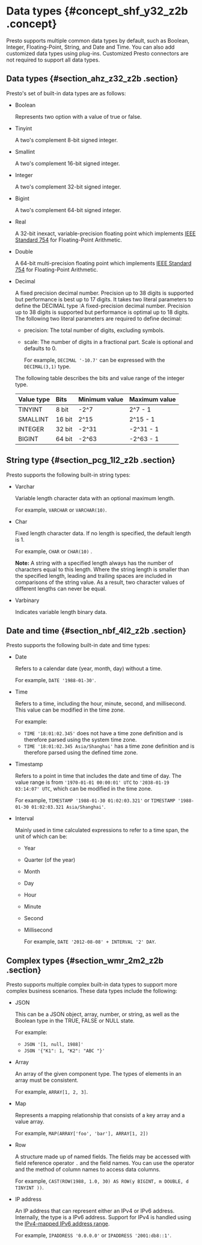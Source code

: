 # Data types {#concept_shf_y32_z2b .concept}

Presto supports multiple common data types by default, such as Boolean, Integer, Floating-Point, String, and Date and Time. You can also add customized data types using plug-ins. Customized Presto connectors are not required to support all data types.

## Data types {#section_ahz_z32_z2b .section}

Presto's set of built-in data types are as follows:

-   Boolean

    Represents two option with a value of true or false.

-   Tinyint

    A two's complement 8-bit signed integer.

-   Smallint

    A two's complement 16-bit signed integer.

-   Integer

    A two's complement 32-bit signed integer.

-   Bigint

    A two's complement 64-bit signed integer.

-   Real

    A 32-bit inexact, variable-precision floating point which implements [IEEE Standard 754](https://en.wikipedia.org/wiki/IEEE_754) for Floating-Point Arithmetic.

-   Double

    A 64-bit multi-precision floating point which implements [IEEE Standard 754](https://en.wikipedia.org/wiki/IEEE_754) for Floating-Point Arithmetic.

-   Decimal

    A fixed precision decimal number. Precision up to 38 digits is supported but performance is best up to 17 digits. It takes two literal parameters to define the DECIMAL type :A fixed-precision decimal number. Precision up to 38 digits is supported but performance is optimal up to 18 digits. The following two literal parameters are required to define decimal:

    -   precision: The total number of digits, excluding symbols.
    -   scale: The number of digits in a fractional part. Scale is optional and defaults to 0.

        For example, `DECIMAL '-10.7'` can be expressed with the `DECIMAL(3,1)` type.

    The following table describes the bits and value range of the integer type.

    |Value type|Bits|Minimum value|Maximum value|
    |:---------|:---|:------------|:------------|
    |TINYINT|8 bit|-2^7|2^7 - 1|
    |SMALLINT|16 bit|2^15|2^15 - 1|
    |INTEGER|32 bit|-2^31|-2^31 - 1|
    |BIGINT|64 bit|-2^63|-2^63 - 1|


## String type {#section_pcg_1l2_z2b .section}

Presto supports the following built-in string types:

-   Varchar

    Variable length character data with an optional maximum length.

    For example, `VARCHAR` or `VARCHAR(10)`.

-   Char

    Fixed length character data. If no length is specified, the default length is 1.

    For example, `CHAR` or `CHAR(10)` .

    **Note:** A string with a specified length always has the number of characters equal to this length. Where the string length is smaller than the specified length, leading and trailing spaces are included in comparisons of the string value. As a result, two character values of different lengths can never be equal.

-   Varbinary

    Indicates variable length binary data.


## Date and time {#section_nbf_4l2_z2b .section}

Presto supports the following built-in date and time types:

-   Date

    Refers to a calendar date \(year, month, day\) without a time.

    For example, `DATE '1988-01-30'`.

-   Time

    Refers to a time, including the hour, minute, second, and millisecond. This value can be modified in the time zone.

    For example:

    -   `TIME '18:01:02.345'` does not have a time zone definition and is therefore parsed using the system time zone.
    -   `TIME '18:01:02.345 Asia/Shanghai'` has a time zone definition and is therefore parsed using the defined time zone.
-   Timestamp

    Refers to a point in time that includes the date and time of day. The value range is from `'1970-01-01 00:00:01' UTC` to `'2038-01-19 03:14:07' UTC`, which can be modified in the time zone.

    For example, `TIMESTAMP '1988-01-30 01:02:03.321'` or `TIMESTAMP '1988-01-30 01:02:03.321 Asia/Shanghai'`.

-   Interval

    Mainly used in time calculated expressions to refer to a time span, the unit of which can be:

    -   Year
    -   Quarter \(of the year\)
    -   Month
    -   Day
    -   Hour
    -   Minute
    -   Second
    -   Millisecond

        For example, `DATE '2012-08-08' + INTERVAL '2' DAY`.


## Complex types {#section_wmr_2m2_z2b .section}

Presto supports multiple complex built-in data types to support more complex business scenarios. These data types include the following:

-   JSON

    This can be a JSON object, array, number, or string, as well as the Boolean type in the TRUE, FALSE or NULL state.

    For example:

    -   `JSON '[1, null, 1988]'`
    -   `JSON '{"K1": 1, "K2": "ABC "}'`
-   Array

    An array of the given component type. The types of elements in an array must be consistent.

    For example, `ARRAY[1, 2, 3]`.

-   Map

    Represents a mapping relationship that consists of a key array and a value array.

    For example, `MAP(ARRAY['foo', 'bar'], ARRAY[1, 2])`

-   Row

    A structure made up of named fields. The fields may be accessed with field reference operator `.` and the field names. You can use the operator and the method of column names to access data columns.

    For example, `CAST(ROW(1988, 1.0, 30) AS ROW(y BIGINT, m DOUBLE, d TINYINT ))`.

-   IP address

    An IP address that can represent either an IPv4 or IPv6 address. Internally, the type is a IPv6 address. Support for IPv4 is handled using the [IPv4-mapped IPv6 address range](https://tools.ietf.org/html/rfc4291.html#section-2.5.5.2).

    For example, `IPADDRESS '0.0.0.0'` or `IPADDRESS '2001:db8::1'`.


